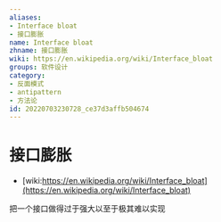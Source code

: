 ```yaml
---
aliases:
- Interface bloat
- 接口膨胀
name: Interface bloat
zhname: 接口膨胀
wiki: https://en.wikipedia.org/wiki/Interface_bloat
groups: 软件设计
category:
- 反面模式
- antipattern
- 方法论
id: 20220703230728_ce37d3affb504674
---
```


# 接口膨胀

* [wiki:https://en.wikipedia.org/wiki/Interface_bloat](https://en.wikipedia.org/wiki/Interface_bloat)

把一个接口做得过于强大以至于极其难以实现
